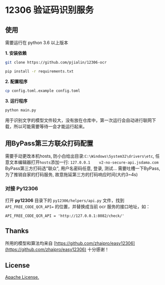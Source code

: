 # 12306 验证码识别服务

## 使用
需要运行在 python 3.6 以上版本

**1. 安装依赖**
```bash
git clone https://github.com/pjialin/12306-ocr

pip install -r requirements.txt
```
**2. 配置程序**
```bash
cp config.toml.example config.toml
```
**3. 运行程序**
```bash
python main.py
```
用于识别文字的模型文件较大，没有放在仓库中，第一次运行会自动进行联网下载，所以可能需要等待一会才能运行起来。

## 用ByPass第三方联众打码配置
需要手动更改本机hosts, 防小白给出目录:`C:\Windows\System32\drivers\etc`, 
任意文本编辑器打开`hosts`添加一行:
  `127.0.0.1	v2-no-secure-api.jsdama.com`
ByPass第三方打码选"联众", 用户名密码任意, 登录, 测试...
需要吐槽一下ByPass, 为了推销自家的打码服务, 故意拖延第三方的打码响应时间(大约3~4s)

### 对接 Py12306
打开 **py12306** 目录下的 `py12306/helpers/api.py` 文件，找到 `API_FREE_CODE_QCR_API=` 的位置，并替换成当前 ocr 服务的接口地址，如：
```
API_FREE_CODE_QCR_API = 'http://127.0.0.1:8082/check/'
```

## Thanks
所用的模型和算法均来自 [https://github.com/zhaipro/easy12306](https://github.com/zhaipro/easy12306) 十分感谢！

## License
[Apache License.](https://github.com/pjialin/12306-ocr/blob/master/LICENSE)

